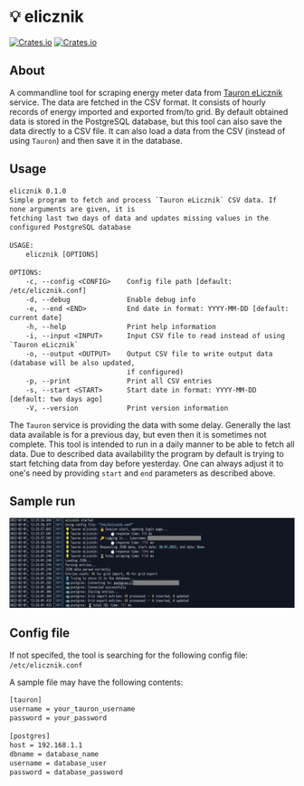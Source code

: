 # 💡 elicznik

[![Crates.io](https://img.shields.io/crates/v/elicznik.svg)](https://crates.io/crates/elicznik)
[![Crates.io](https://img.shields.io/crates/l/elicznik.svg)](https://crates.io/crates/elicznik)

## About
A commandline tool for scraping energy meter data from [Tauron eLicznik](https://elicznik.tauron-dystrybucja.pl/) service.
The data are fetched in the CSV format. It consists of hourly records of energy imported and exported from/to grid.
By default obtained data is stored in the PostgreSQL database, but this tool can also save the data directly to a CSV file.
It can also load a data from the CSV (instead of using `Tauron`) and then save it in the database.

## Usage
```
elicznik 0.1.0
Simple program to fetch and process `Tauron eLicznik` CSV data. If none arguments are given, it is
fetching last two days of data and updates missing values in the configured PostgreSQL database

USAGE:
    elicznik [OPTIONS]

OPTIONS:
    -c, --config <CONFIG>    Config file path [default: /etc/elicznik.conf]
    -d, --debug              Enable debug info
    -e, --end <END>          End date in format: YYYY-MM-DD [default: current date]
    -h, --help               Print help information
    -i, --input <INPUT>      Input CSV file to read instead of using `Tauron eLicznik`
    -o, --output <OUTPUT>    Output CSV file to write output data (database will be also updated,
                             if configured)
    -p, --print              Print all CSV entries
    -s, --start <START>      Start date in format: YYYY-MM-DD [default: two days ago]
    -V, --version            Print version information
```

The `Tauron` service is providing the data with some delay. Generally the last data available is for a previous day,
but even then it is sometimes not complete. This tool is intended to run in a daily manner to be able to fetch all data.
Due to described data availability the program by default is trying to start fetching data from day before yesterday.
One can always adjust it to one's need by providing `start` and `end` parameters as described above.

## Sample run
![Sample output](images/elicznik.png)

## Config file
If not specifed, the tool is searching for the following config file:<br>
`/etc/elicznik.conf`<br>

A sample file may have the following contents:<br>
```
[tauron]
username = your_tauron_username
password = your_password

[postgres]
host = 192.168.1.1
dbname = database_name
username = database_user
password = database_password
```
